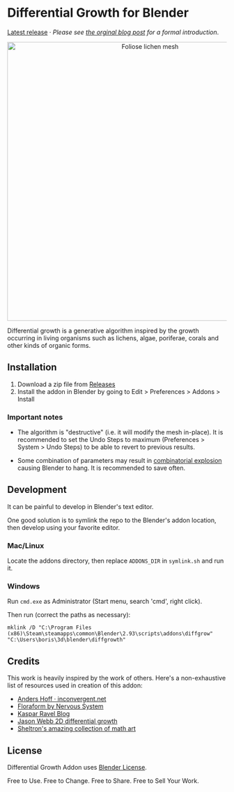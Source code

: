 # Differential Growth for Blender

[Latest release](https://github.com/inca/blender-differential-growth/releases/latest) · _Please see [the orginal blog post](https://boris.okunskiy.name/posts/blender-differential-growth) for a formal introduction_.

<p align="center">
    <picture>
        <source srcset="/media/posts/lichen1-transparent.webp" type="image/webp">
        <source srcset="/media/posts/lichen1-transparent.png" type="image/png">
        <img src="/media/posts/lichen1-transparent.png"
            width="640"
            alt="Foliose lichen mesh"/>
    </picture>
</p>

Differential growth is a generative algorithm inspired by the growth occurring in living organisms such as lichens, algae, poriferae, corals and other kinds of organic forms.

## Installation

1. Download a zip file from [Releases](https://github.com/inca/blender-differential-growth/releases/latest)
2. Install the addon in Blender by going to Edit > Preferences > Addons > Install

### Important notes

- The algorithm is "destructive" (i.e. it will modify the mesh in-place). It is recommended to set the Undo Steps to maximum (Preferences > System > Undo Steps) to be able to revert to previous results.

- Some combination of parameters may result in [combinatorial explosion](https://en.wikipedia.org/wiki/Combinatorial_explosion) causing Blender to hang. It is recommended to save often.

## Development

It can be painful to develop in Blender's text editor.

One good solution is to symlink the repo to the Blender's addon location, then develop using your favorite editor.

### Mac/Linux

Locate the addons directory, then replace `ADDONS_DIR` in `symlink.sh` and run it.

### Windows

Run `cmd.exe` as Administrator (Start menu, search 'cmd', right click).

Then run (correct the paths as necessary):

```
mklink /D "C:\Program Files (x86)\Steam\steamapps\common\Blender\2.93\scripts\addons\diffgrow" "C:\Users\boris\3d\blender\diffgrowth"
```

## Credits

This work is heavily inspired by the work of others. Here's a non-exhaustive list of resources used in creation of this addon:

- [Anders Hoff · inconvergent.net](https://inconvergent.net/)
- [Floraform by Nervous System](https://n-e-r-v-o-u-s.com/projects/sets/floraform/)
- [Kaspar Ravel Blog](https://www.kaspar.wtf/code-poems/differential-growth)
- [Jason Webb 2D differential growth](https://medium.com/@jason.webb/2d-differential-growth-in-js-1843fd51b0ce)
- [Sheltron's amazing collection of math art](https://nshelton.github.io/about/)

## License

Differential Growth Addon uses [Blender License](https://www.blender.org/about/license/).

Free to Use. Free to Change. Free to Share. Free to Sell Your Work.
